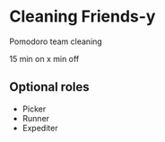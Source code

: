 # Cleaning Friends-y

Pomodoro team cleaning

15 min on x min off

## Optional roles

* Picker
* Runner
* Expediter

